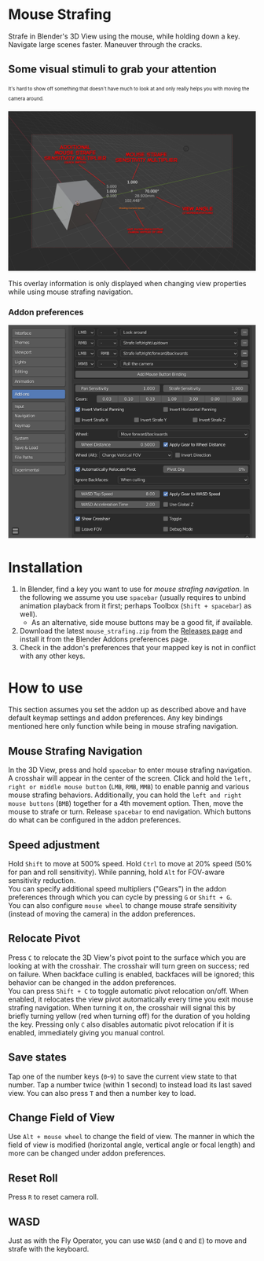 # Mouse Strafing
Strafe in Blender's 3D View using the mouse, while holding down a key. Navigate large scenes faster. Maneuver through the cracks.

## Some visual stimuli to grab your attention
<sub><sup>It's hard to show off something that doesn't have much to look at and only really helps you with moving the camera around.</sup></sub>

![Overlay UI](img/camera_view.png "Overlay UI")

This overlay information is only displayed when changing view properties while using mouse strafing navigation.

### Addon preferences

![Addon preferences](img/prefs.png "Addon preferences")

# Installation
1. In Blender, find a key you want to use for *mouse strafing navigation*. In the following we assume you use `spacebar` (usually requires to unbind animation playback from it first; perhaps Toolbox (`Shift + spacebar`) as well).
    * As an alternative, side mouse buttons may be a good fit, if available.
2. Download the latest `mouse_strafing.zip` from the [Releases page](https://github.com/Zyl9393/mouse_strafing/releases) and install it from the Blender Addons preferences page.
3. Check in the addon's preferences that your mapped key is not in conflict with any other keys.

# How to use
This section assumes you set the addon up as described above and have default keymap settings and addon preferences. Any key bindings mentioned here only function while being in mouse strafing navigation.

## Mouse Strafing Navigation
In the 3D View, press and hold `spacebar` to enter mouse strafing navigation. A crosshair will appear in the center of the screen. Click and hold the `left, right or middle mouse button` (`LMB`, `RMB`, `MMB`) to enable pannig and various mouse strafing behaviors. Additionally, you can hold the `left and right mouse buttons` (`BMB`) together for a 4th movement option. Then, move the mouse to strafe or turn. Release `spacebar` to end navigation. Which buttons do what can be configured in the addon preferences.

## Speed adjustment
Hold `Shift` to move at 500% speed. Hold `Ctrl` to move at 20% speed (50% for pan and roll sensitivity). While panning, hold `Alt` for FOV-aware sensitivity reduction.  
You can specify additional speed multipliers ("Gears") in the addon preferences through which you can cycle by pressing `G` or `Shift + G`.  
You can also configure `mouse wheel` to change mouse strafe sensitivity (instead of moving the camera) in the addon preferences.

## Relocate Pivot
Press `C` to relocate the 3D View's pivot point to the surface which you are looking at with the crosshair. The crosshair will turn green on success; red on failure. When backface culling is enabled, backfaces will be ignored; this behavior can be changed in the addon preferences.  
You can press `Shift + C` to toggle automatic pivot relocation on/off. When enabled, it relocates the view pivot automatically every time you exit mouse strafing navigation. When turning it on, the crosshair will signal this by briefly turning yellow (red when turning off) for the duration of you holding the key. Pressing only `C` also disables automatic pivot relocation if it is enabled, immediately giving you manual control.

## Save states
Tap one of the number keys (`0`-`9`) to save the current view state to that number. Tap a number twice (within 1 second) to instead load its last saved view. You can also press `T` and then a number key to load.

## Change Field of View
Use `Alt + mouse wheel` to change the field of view. The manner in which the field of view is modified (horizontal angle, vertical angle or focal length) and more can be changed under addon preferences.

## Reset Roll
Press `R` to reset camera roll.

## WASD
Just as with the Fly Operator, you can use `WASD` (and `Q` and `E`) to move and strafe with the keyboard.
